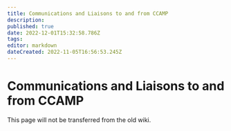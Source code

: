 ```yaml
---
title: Communications and Liaisons to and from CCAMP
description: 
published: true
date: 2022-12-01T15:32:58.786Z
tags: 
editor: markdown
dateCreated: 2022-11-05T16:56:53.245Z
---
```


# Communications and Liaisons to and from CCAMP

This page will not be transferred from the old wiki.